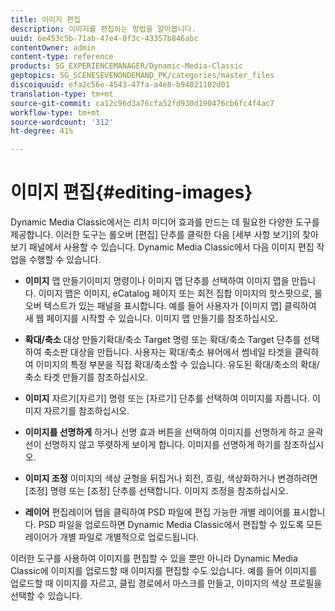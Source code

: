 ```yaml
---
title: 이미지 편집
description: 이미지를 편집하는 방법을 알아봅니다.
uuid: 6e453c5b-71ab-47e4-8f3c-43357b846abc
contentOwner: admin
content-type: reference
products: SG_EXPERIENCEMANAGER/Dynamic-Media-Classic
geptopics: SG_SCENESEVENONDEMAND_PK/categories/master_files
discoiquuid: efa2c56e-4543-47fa-a4e8-b94021102d01
translation-type: tm+mt
source-git-commit: ca12c96d3a76cfa52fd930d190476cb6fc4f4ac7
workflow-type: tm+mt
source-wordcount: '312'
ht-degree: 41%

---
```



# 이미지 편집{#editing-images}

Dynamic Media Classic에서는 리치 미디어 효과를 만드는 데 필요한 다양한 도구를 제공합니다. 이러한 도구는 롤오버 [편집] 단추를 클릭한 다음 [세부 사항 보기]의 찾아보기 패널에서 사용할 수 있습니다. Dynamic Media Classic에서 다음 이미지 편집 작업을 수행할 수 있습니다.

* **이미지**
맵 만들기이미지 명령이나 이미지 맵 단추를 선택하여 이미지 맵을 만듭니다. 이미지 맵은 이미지, eCatalog 페이지 또는 회전 집합 이미지의 핫스팟으로, 롤오버 텍스트가 있는 패널을 표시합니다. 예를 들어 사용자가 [이미지 맵] 클릭하여 새 웹 페이지를 시작할 수 있습니다. 이미지 맵 만들기를 참조하십시오.

* **확대/축소**
대상 만들기확대/축소 Target 명령 또는 확대/축소 Target 단추를 선택하여 축소판 대상을 만듭니다. 사용자는 확대/축소 뷰어에서 썸네일 타겟을 클릭하여 이미지의 특정 부분을 직접 확대/축소할 수 있습니다. 유도된 확대/축소의 확대/축소 타겟 만들기를 참조하십시오.

* **이미지**
자르기[자르기] 명령 또는 [자르기] 단추를 선택하여 이미지를 자릅니다. 이미지 자르기를 참조하십시오.

* **이미지를 선명하게**
하거나 선명 효과 버튼을 선택하여 이미지를 선명하게 하고 윤곽선이 선명하지 않고 뚜렷하게 보이게 합니다. 이미지를 선명하게 하기를 참조하십시오.

* **이미지 조정**
이미지의 색상 균형을 뒤집거나 회전, 흐림, 색상화하거나 변경하려면 [조정] 명령 또는 [조정] 단추를 선택합니다. 이미지 조정을 참조하십시오.

* **레이어**
편집레이어 탭을 클릭하여 PSD 파일에 편집 가능한 개별 레이어를 표시합니다. PSD 파일을 업로드하면 Dynamic Media Classic에서 편집할 수 있도록 모든 레이어가 개별 파일로 개별적으로 업로드됩니다.

이러한 도구를 사용하여 이미지를 편집할 수 있을 뿐만 아니라 Dynamic Media Classic에 이미지를 업로드할 때 이미지를 편집할 수도 있습니다. 예를 들어 이미지를 업로드할 때 이미지를 자르고, 클립 경로에서 마스크를 만들고, 이미지의 색상 프로필을 선택할 수 있습니다.
